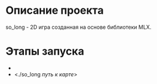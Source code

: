 # Описание проекта
so_long - 2D игра созданная на основе библиотеки MLX.

# Этапы запуска
+ <make>
+ <./so_long *путь к карте*>
